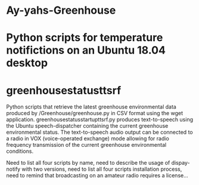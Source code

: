 # Ay-yahs-Greenhouse

# Python scripts for temperature notifictions on an Ubuntu 18.04 desktop

# greenhousestatusttsrf 

Python scripts that retrieve the latest greenhouse environmental data produced by /Greenhouse/greenhouse.py in CSV format using the wget application. greenhousestatusstartupttsrf.py produces text-to-speech using the Ubuntu speech-dispatcher containing the current greenhouse environmental status. The text-to-speech audio output can be connected to a radio in VOX (voice-operated exchange) mode allowing for radio frequency transmission of the current greenhouse environmental conditions.
 
Need to list all four scripts by name, need to describe the usage of dispay-notify with two versions, need to list all four scripts installation process, need to remind that broadcasting on an amateur radio requires a license...
